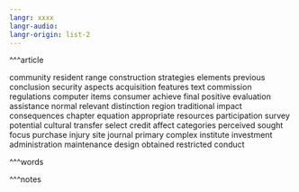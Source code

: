 ```yaml
---
langr: xxxx
langr-audio: 
langr-origin: list-2
---
```

^^^article

community
 resident
 range
 construction
 strategies
 elements
 previous
 conclusion
 security
 aspects
 acquisition
 features
 text
 commission
 regulations
 computer
 items
 consumer
 achieve
 final
 positive
 evaluation
 assistance
 normal
 relevant
 distinction
 region
 traditional
 impact
 consequences
 chapter
 equation
 appropriate
 resources
 participation
 survey
 potential
 cultural
 transfer
 select
 credit
 affect
 categories
 perceived
 sought
 focus
 purchase
 injury
 site
 journal
 primary
 complex
 institute
 investment
 administration
 maintenance
 design
 obtained
 restricted
 conduct

^^^words

^^^notes
